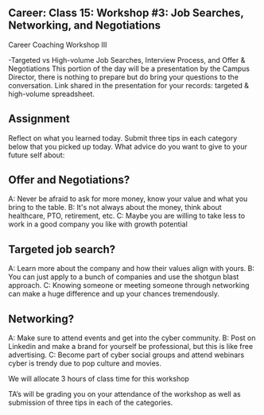 ## Career: Class 15: Workshop #3: Job Searches, Networking, and Negotiations

Career Coaching Workshop III

-Targeted vs High-volume Job Searches, Interview Process, and Offer & Negotiations
This portion of the day will be a presentation by the Campus Director, there is nothing to prepare but do bring your questions to the conversation. Link shared in the presentation for your records: targeted & high-volume spreadsheet.

## Assignment

Reflect on what you learned today. Submit three tips in each category below that you picked up today. What advice do you want to give to your future self about:

## Offer and Negotiations?
A: Never be afraid to ask for more money, know your value and what you bring to the table.
B: It's not always about the money, think about healthcare, PTO, retirement, etc.
C: Maybe you are willing to take less to work in a good company you like with growth potential

## Targeted job search?
A: Learn more about the company and how their values align with yours.
B: You can just apply to a bunch of companies and use the shotgun blast approach.
C: Knowing someone or meeting someone through networking can make a huge difference and up your chances tremendously.

## Networking?
A: Make sure to attend events and get into the cyber community.
B: Post on Linkedin and make a brand for yourself be professional, but this is like free advertising.
C: Become part of cyber social groups and attend webinars cyber is trendy due to pop culture and movies.

We will allocate 3 hours of class time for this workshop

TA’s will be grading you on your attendance of the workshop as well as submission of three tips in each of the categories.
